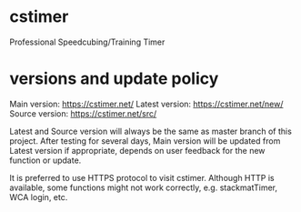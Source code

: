 # cstimer
Professional Speedcubing/Training Timer

# versions and update policy

Main version: https://cstimer.net/
Latest version: https://cstimer.net/new/
Source version: https://cstimer.net/src/

Latest and Source version will always be the same as master branch of this project. 
After testing for several days, Main version will be updated from Latest version if appropriate, depends on user feedback for the new function or update.

It is preferred to use HTTPS protocol to visit cstimer. Although HTTP is available, some functions might not work correctly, e.g. stackmatTimer, WCA login, etc.